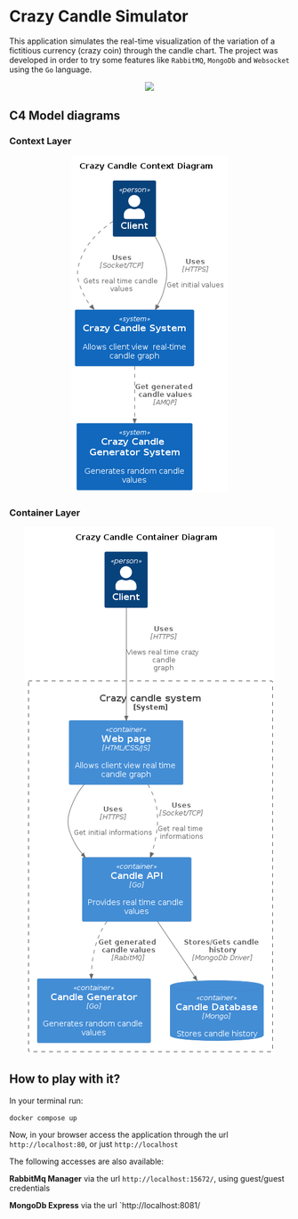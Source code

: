# Crazy Candle Simulator

This application simulates the real-time visualization of the variation of a fictitious currency (crazy coin) through the candle chart.
The project was developed in order to try some features like `RabbitMQ`, `MongoDb` and `Websocket` using the `Go` language.

<p align="center">
    <img src="./docs/demo.gif" />
</p>

## C4 Model diagrams

### Context Layer

<p align="center">
    <img src="./docs/context.png" />
</p>

### Container Layer

<p align="center">
    <img src="./docs/container.png" />
</p>


## How to play with it?

In your terminal run:

```
docker compose up
```

Now, in your browser access the application through the url `http://localhost:80`, or just `http://localhost`

The following accesses are also available:

**RabbitMq Manager** via the url `http://localhost:15672/`, using guest/guest credentials

**MongoDb Express** via the url `http://localhost:8081/